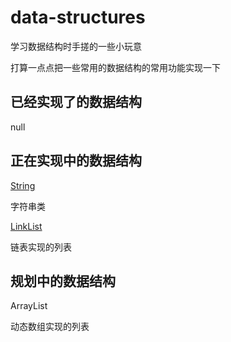 # data-structures

学习数据结构时手搓的一些小玩意

打算一点点把一些常用的数据结构的常用功能实现一下

## 已经实现了的数据结构

null

## 正在实现中的数据结构

[String](https://github.com/Patrick-Star-CN/data-structures/tree/master/String)

字符串类

[LinkList](https://github.com/Patrick-Star-CN/data-structures/tree/master/LinkList)

链表实现的列表

## 规划中的数据结构

ArrayList

动态数组实现的列表

